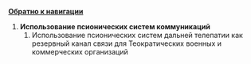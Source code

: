 [**Обратно к навигации**](/Frontier_main/Politics/Core/Core-navigation.md)

1. **Использование псионических систем коммуникаций**
	1. Использование псионических систем дальней телепатии как резервный канал связи для Теократических военных и коммерческих организаций
